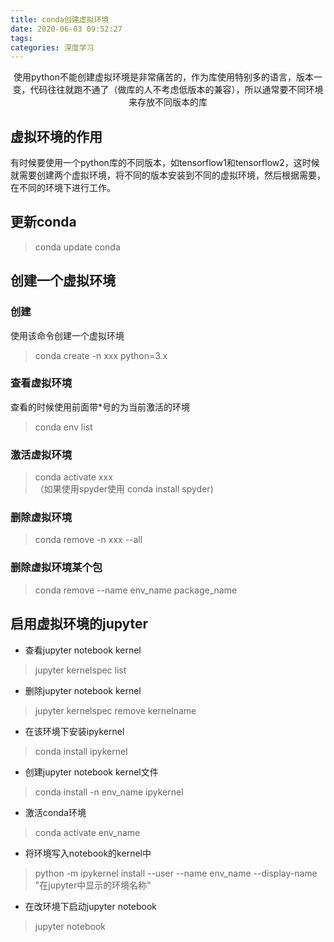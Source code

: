 ```yaml
---
title: conda创建虚拟环境
date: 2020-06-03 09:52:27
tags:
categories: 深度学习
---
```

<p align="center">
    使用python不能创建虚拟环境是非常痛苦的，作为库使用特别多的语言，版本一变，代码往往就跑不通了（做库的人不考虑低版本的兼容），所以通常要不同环境来存放不同版本的库
</p>

<!--more-->

## 虚拟环境的作用

有时候要使用一个python库的不同版本，如tensorflow1和tensorflow2，这时候就需要创建两个虚拟环境，将不同的版本安装到不同的虚拟环境，然后根据需要，在不同的环境下进行工作。
## 更新conda
> conda update conda

## 创建一个虚拟环境
### 创建
使用该命令创建一个虚拟环境

> conda create -n xxx python=3.x
### 查看虚拟环境
查看的时候使用前面带*号的为当前激活的环境

> conda env list
### 激活虚拟环境
> conda activate xxx  
（如果使用spyder使用 conda install spyder)
### 删除虚拟环境
> conda remove -n xxx --all
### 删除虚拟环境某个包
> conda remove --name env_name package_name
## 启用虚拟环境的jupyter
* 查看jupyter notebook kernel
> jupyter kernelspec list
* 删除jupyter notebook kernel
> jupyter kernelspec remove kernelname
* 在该环境下安装ipykernel
> conda install ipykernel
* 创建jupyter notebook kernel文件
> conda install -n env_name ipykernel
* 激活conda环境
> conda activate env_name
* 将环境写入notebook的kernel中
> python -m ipykernel install --user --name env_name --display-name "在jupyter中显示的环境名称"
* 在改环境下启动jupyter notebook
> jupyter notebook